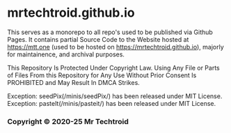 # mrtechtroid.github.io
This serves as a monorepo to all repo's used to be published via Github Pages. 
It contains partial Source Code to the Website hosted at https://mtt.one (used to be hosted on https://mrtechtroid.github.io), majorly for maintainence, and archival purposes. 

This Repository Is Protected Under Copyright Law. Using Any File or Parts of Files From this Repository for Any Use Without Prior Consent Is PROHIBITED and May Result In DMCA Strikes.    

  
Exception: seedPix(/minis/seedPix/) has been released under MIT License.  
Exception: pasteIt(/minis/pasteit/) has been released under MIT License.




### Copyright © 2020-25 Mr Techtroid
